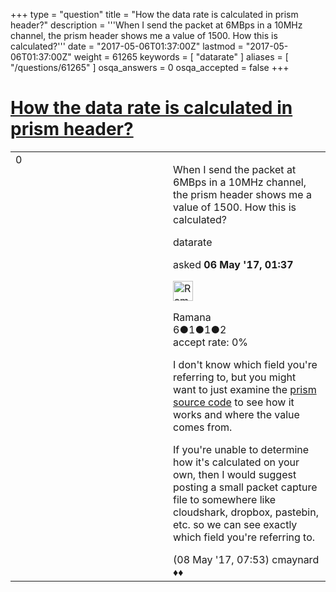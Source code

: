 +++
type = "question"
title = "How the data rate is calculated in prism header?"
description = '''When I send the packet at 6MBps in a 10MHz channel, the prism header shows me a value of 1500. How this is calculated?'''
date = "2017-05-06T01:37:00Z"
lastmod = "2017-05-06T01:37:00Z"
weight = 61265
keywords = [ "datarate" ]
aliases = [ "/questions/61265" ]
osqa_answers = 0
osqa_accepted = false
+++

<div class="headNormal">

# [How the data rate is calculated in prism header?](/questions/61265/how-the-data-rate-is-calculated-in-prism-header)

</div>

<div id="main-body">

<div id="askform">

<table id="question-table" style="width:100%;"><colgroup><col style="width: 50%" /><col style="width: 50%" /></colgroup><tbody><tr class="odd"><td style="width: 30px; vertical-align: top"><div class="vote-buttons"><div id="post-61265-score" class="post-score" title="current number of votes">0</div><div id="favorite-count" class="favorite-count"></div></div></td><td><div id="item-right"><div class="question-body"><p>When I send the packet at 6MBps in a 10MHz channel, the prism header shows me a value of 1500. How this is calculated?</p></div><div id="question-tags" class="tags-container tags">datarate</div><div id="question-controls" class="post-controls"></div><div class="post-update-info-container"><div class="post-update-info post-update-info-user"><p>asked <strong>06 May '17, 01:37</strong></p><img src="https://secure.gravatar.com/avatar/399786f859e6e0634708da7d56bb0604?s=32&amp;d=identicon&amp;r=g" class="gravatar" width="32" height="32" alt="Ramana&#39;s gravatar image" /><p>Ramana<br />
<span class="score" title="6 reputation points">6</span><span title="1 badges"><span class="badge1">●</span><span class="badgecount">1</span></span><span title="1 badges"><span class="silver">●</span><span class="badgecount">1</span></span><span title="2 badges"><span class="bronze">●</span><span class="badgecount">2</span></span><br />
<span class="accept_rate" title="Rate of the user&#39;s accepted answers">accept rate:</span> <span title="Ramana has no accepted answers">0%</span></p></div></div><div id="comments-container-61265" class="comments-container"><span id="61281"></span><div id="comment-61281" class="comment"><div id="post-61281-score" class="comment-score"></div><div class="comment-text"><p>I don't know which field you're referring to, but you might want to just examine the <a href="https://code.wireshark.org/review/gitweb?p=wireshark.git;a=blob;f=epan/dissectors/packet-ieee80211-prism.c;h=2a3001c40fdb00948232ce7b4ad1e56e7bec88d1;hb=HEAD">prism source code</a> to see how it works and where the value comes from.</p><p>If you're unable to determine how it's calculated on your own, then I would suggest posting a small packet capture file to somewhere like cloudshark, dropbox, pastebin, etc. so we can see exactly which field you're referring to.</p></div><div id="comment-61281-info" class="comment-info"><span class="comment-age">(08 May '17, 07:53)</span> cmaynard ♦♦</div></div></div><div id="comment-tools-61265" class="comment-tools"></div><div class="clear"></div><div id="comment-61265-form-container" class="comment-form-container"></div><div class="clear"></div></div></td></tr></tbody></table>

</div>

</div>

